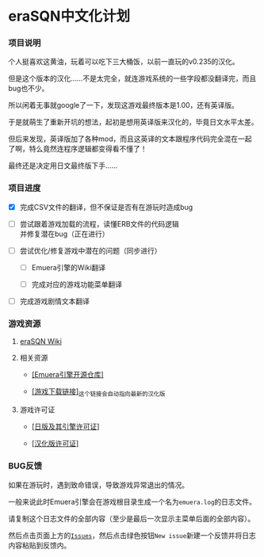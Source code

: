 ﻿# eraSQN中文化计划

### 项目说明

个人挺喜欢这黄油，玩着可以吃下三大桶饭，以前一直玩的v0.235的汉化。

但是这个版本的汉化……不是太完全，就连游戏系统的一些字段都没翻译完，而且bug也不少。

所以闲着无事就google了一下，发现这游戏最终版本是1.00，还有英译版。

于是就萌生了重新开坑的想法，起初是想用英译版来汉化的，毕竟日文水平太差。

但后来发现，英译版加了各种mod，而且这英译的文本跟程序代码完全混在一起了啊，特么竟然连程序逻辑都变得看不懂了！

最终还是决定用日文最终版下手……

### 项目进度

- [x] 完成CSV文件的翻译，但不保证是否有在游玩时造成bug

- [ ] 尝试跟着游戏加载的流程，读懂ERB文件的代码逻辑<br/>并修复潜在bug（正在进行）

- [ ] 尝试优化/修复游戏中潜在的问题（同步进行）

	- [ ] Emuera引擎的Wiki翻译

	- [ ] 完成对应的游戏功能菜单翻译

- [ ] 完成游戏剧情文本翻译

### 游戏资源

1. [eraSQN Wiki](/Wiki)

2. 相关资源

    + [\[Emuera引擎开源仓库\]](https://osdn.net/projects/emuera/)

    + [\[游戏下载链接\]](https://github.com/chinanoahli/eraSQN-to-chs/archive/master.zip)<sub>这个链接会自动指向最新的汉化版</sub>

3. 游戏许可证

    + [\[日版及其引擎许可证\]](/Original_Edition_External_Info/License%40Emuera.txt)

    + [\[汉化版许可证\]](/LICENSE)

### BUG反馈

如果在游玩时，遇到致命错误，导致游戏异常退出的情况。

一般来说此时Emuera引擎会在游戏根目录生成一个名为`emuera.log`的日志文件。

请复制这个日志文件的全部内容（至少是最后一次显示主菜单后面的全部内容）。

然后点击页面上方的[`Issues`](https://github.com/chinanoahli/eraSQN-to-chs/issues)，然后点击绿色按钮`New issue`新建一个反馈并将日志内容粘贴到反馈内。
